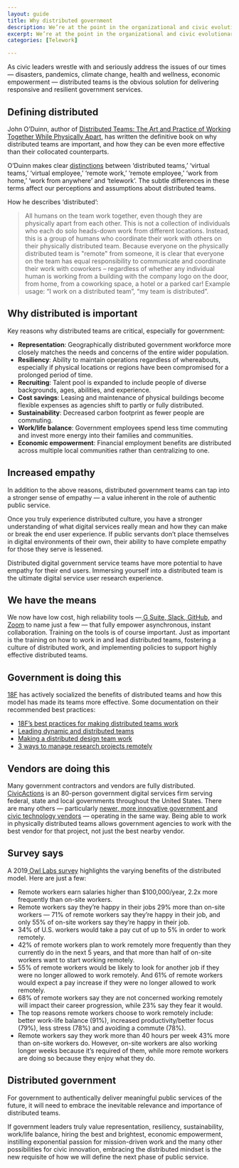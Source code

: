 ```yaml
---
layout: guide
title: Why distributed government
description: We’re at the point in the organizational and civic evolutionary cycle where distributed government teams will play a critical role in building highly-effective public service teams.
excerpt: We’re at the point in the organizational and civic evolutionary cycle where distributed government teams will play a critical role in building highly-effective public service teams.
categories: [Telework]

---
```


As civic leaders wrestle with and seriously address the issues of our times — disasters, pandemics, climate change, health and wellness, economic empowerment — distributed teams is the obvious solution for delivering responsive and resilient government services.

## Defining distributed

John O’Duinn, author of [Distributed Teams: The Art and Practice of Working Together While Physically Apart](https://www.amazon.com/dp/1732254907/ref=cm_sw_su_dp), has written the definitive book on why distributed teams are important, and how they can be even more effective than their collocated counterparts.

O’Duinn makes clear [distinctions](https://oduinn.com/2020/02/25/distributed-team-vs-remote-work-and-work-from-home/) between ‘distributed teams,’ ‘virtual teams,’ ‘virtual employee,’ ‘remote work,’ ‘remote employee,’ ‘work from home,’ ‘work from anywhere’ and ‘telework’. The subtle differences in these terms affect our perceptions and assumptions about distributed teams.

How he describes ‘distributed’:

> All humans on the team work together, even though they are physically apart from each other. This is not a collection of individuals who each do solo heads-down work from different locations. Instead, this is a group of humans who coordinate their work with others on their physically distributed team. Because everyone on the physically distributed team is "remote" from someone, it is clear that everyone on the team has equal responsibility to communicate and coordinate their work with coworkers – regardless of whether any individual human is working from a building with the company logo on the door, from home, from a coworking space, a hotel or a parked car! Example usage: “I work on a distributed team”, “my team is distributed”.

## Why distributed is important

Key reasons why distributed teams are critical, especially for government:

* **Representation**: Geographically distributed government workforce more closely matches the needs and concerns of the entire wider population.
* **Resiliency**: Ability to maintain operations regardless of whereabouts, especially if physical locations or regions have been compromised for a prolonged period of time.
* **Recruiting**: Talent pool is expanded to include people of diverse backgrounds, ages, abilities, and experience.
* **Cost savings**: Leasing and maintenance of physical buildings become flexible expenses as agencies shift to partly or fully distributed. 
* **Sustainability**: Decreased carbon footprint as fewer people are commuting. 
* **Work/life balance**: Government employees spend less time commuting and invest more energy into their families and communities.
* **Economic empowerment**: Financial employment benefits are distributed across multiple local communities rather than centralizing to one.

## Increased empathy

In addition to the above reasons, distributed government teams can tap into a stronger sense of empathy — a value inherent in the role of authentic public service.

Once you truly experience distributed culture, you have a stronger understanding of what digital services really mean and how they can make or break the end user experience. If public servants don’t place themselves in digital environments of their own, their ability to have complete empathy for those they serve is lessened.

Distributed digital government service teams have more potential to have empathy for their end users. Immersing yourself into a distributed team is the ultimate digital service user research experience.

## We have the means

We now have low cost, high reliability tools —[ G Suite](https://gsuite.google.com/),[ Slack](https://slack.com/),[ GitHub](https://github.com/), and[ Zoom](https://zoom.us/) to name just a few — that fully empower asynchronous, instant collaboration. Training on the tools is of course important. Just as important is the training on how to work in and lead distributed teams, fostering a culture of distributed work, and implementing policies to support highly effective distributed teams.

## Government is doing this

[18F](https://18f.gsa.gov/) has actively socialized the benefits of distributed teams and how this model has made its teams more effective. Some documentation on their recommended best practices:

* [18F’s best practices for making distributed teams work](https://18f.gsa.gov/2015/10/15/best-practices-for-distributed-teams/)
* [Leading dynamic and distributed teams](https://product-guide.18f.gov/we-do-product-well/leading-dynamic-and-distributed-teams/)
* [Making a distributed design team work](https://18f.gsa.gov/2016/04/27/making-a-distributed-design-team-work/)
* [3 ways to manage research projects remotely](https://18f.gsa.gov/2017/09/27/three-ways-to-manage-research-projects/)

## Vendors are doing this

Many government contractors and vendors are fully distributed. [CivicActions](https://civicactions.com) is an 80-person government digital services firm serving federal, state and local governments throughout the United States. There are many others — particularly [newer, more innovative government and civic technology vendors](https://digitalservicescoalition.org) — operating in the same way. Being able to work in physically distributed teams allows government agencies to work with the best vendor for that project, not just the best nearby vendor.

## Survey says

A 2019[ Owl Labs survey](https://www.owllabs.com/blog/remote-work-statistics) highlights the varying benefits of the distributed model. Here are just a few:

* Remote workers earn salaries higher than $100,000/year, 2.2x more frequently than on-site workers.
* Remote workers say they’re happy in their jobs 29% more than on-site workers — 71% of remote workers say they’re happy in their job, and only 55% of on-site workers say they’re happy in their job.
* 34% of U.S. workers would take a pay cut of up to 5% in order to work remotely.
* 42% of remote workers plan to work remotely more frequently than they currently do in the next 5 years, and that more than half of on-site workers want to start working remotely.
* 55% of remote workers would be likely to look for another job if they were no longer allowed to work remotely. And 61% of remote workers would expect a pay increase if they were no longer allowed to work remotely.
* 68% of remote workers say they are not concerned working remotely will impact their career progression, while 23% say they fear it would.
* The top reasons remote workers choose to work remotely include: better work-life balance (91%), increased productivity/better focus (79%), less stress (78%) and avoiding a commute (78%).
* Remote workers say they work more than 40 hours per week 43% more than on-site workers do. However, on-site workers are also working longer weeks because it’s required of them, while more remote workers are doing so because they enjoy what they do.

## Distributed government

For government to authentically deliver meaningful public services of the future, it will need to embrace the inevitable relevance and importance of distributed teams.

If government leaders truly value representation, resiliency, sustainability, work/life balance, hiring the best and brightest, economic empowerment, instilling exponential passion for mission-driven work and the many other possibilities for civic innovation, embracing the distributed mindset is the new requisite of how we will define the next phase of public service.